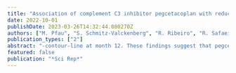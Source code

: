 ```yaml
---
title: "Association of complement C3 inhibitor pegcetacoplan with reduced photoreceptor degeneration beyond areas of geographic atrophy"
date: 2022-10-01
publishDate: 2023-03-26T14:32:44.080270Z
authors: ["M. Pfau", "S. Schmitz-Valckenberg", "R. Ribeiro", "R. Safaei", "A. McKeown", "M. Fleckenstein", "F. G. Holz"]
publication_types: ["2"]
abstract: "-contour-line at month 12. These findings suggest that pegcetacoplan could slow GA progression and lead to reduced thinning of photoreceptor layers beyond the GA boundary. Future trials in earlier disease stages, i.e., intermediate AMD, aiming to slow photoreceptor degeneration warrant consideration."
featured: false
publication: "*Sci Rep*"
---
```



